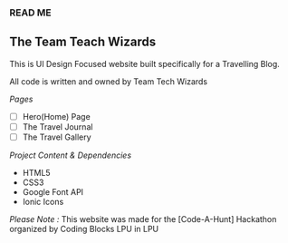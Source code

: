 ### READ ME

## The Team  Teach Wizards

This is UI Design Focused website built specifically for a Travelling Blog. 

All code is written and owned by Team Tech Wizards

*Pages*

- [ ] Hero(Home) Page
- [ ] The Travel Journal
- [ ] The Travel Gallery

*Project Content & Dependencies*

- HTML5
- CSS3
- Google Font API
- Ionic Icons

*Please Note :*
This website was made for the [Code-A-Hunt] Hackathon organized by Coding Blocks LPU in LPU
